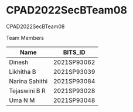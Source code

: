 # CPAD2022SecBTeam08
CPAD2022SecBTeam08

Team Members

|Name    	 | BITS_ID     |
|---     	 |---          |
| Dinesh 	 | 2021SP93062 |
| Likhitha B 	 | 2021SP93039 |
| Narina Sahithi | 2021SP93084 |
| Tejaswini B R  | 2021SP93028 |
| Uma N M 	 | 2021SP93048 |
